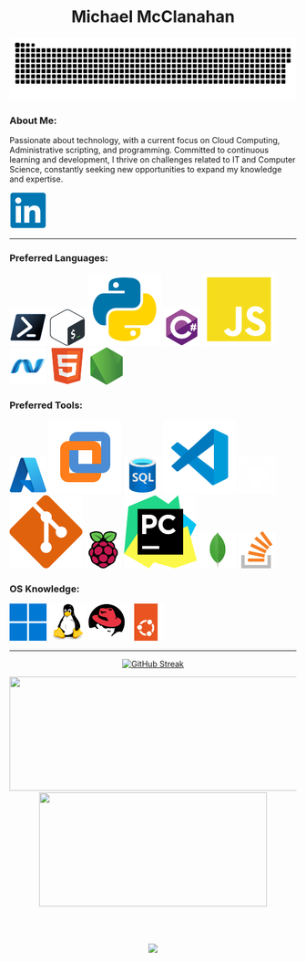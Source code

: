 <h1 align="center" font-size="35px" font-color="Blue" font-weight="bold">
    Michael McClanahan
</h1>



<p align="center">
    <img width="1000" src="assets/github-snake.svg" alt="snake"/>
</p>

### About Me:

<p align="left">
    Passionate about technology, with a current focus on Cloud Computing, Administrative scripting, and programming. Committed to continuous learning and development, I thrive on
    challenges related to IT and Computer Science, constantly seeking new opportunities to expand my knowledge and expertise. 
</p>

[<img src="https://github.com/devicons/devicon/blob/master/icons/linkedin/linkedin-original.svg?logo=linkedin&logoColor=white" width="65" height="65">](https://www.linkedin.com/in/michael-mcclanahan-mcp-11b79223a/)


---

### Preferred Languages:

<div>
    <img src="https://github.com/devicons/devicon/blob/master/icons/powershell/powershell-original.svg" width="65" height="65" alt="">
    <img src="https://github.com/mcclanahanmp/mcclanahanmp/blob/main/assets/bash.svg" width="65" height="65" alt="">
    <img src="https://github.com/mcclanahanmp/mcclanahanmp/blob/main/assets/Python.svg" alt="">
    <img src="https://github.com/devicons/devicon/blob/master/icons/csharp/csharp-original.svg" width="65" height="65" alt="">
    <img src="https://github.com/mcclanahanmp/mcclanahanmp/blob/main/assets/JavaScript.svg" alt="">
    <img src="https://github.com/devicons/devicon/blob/master/icons/dot-net/dot-net-original.svg" width="65" height="65" alt="">
    <img src="https://github.com/devicons/devicon/blob/master/icons/html5/html5-original.svg" width="65" height="65" alt="">
    <img src="https://github.com/devicons/devicon/blob/master/icons/nodejs/nodejs-original.svg" width="65" height="65" alt="">
</div>

### Preferred Tools:

<div>
    <img src="https://github.com/devicons/devicon/blob/master/icons/azure/azure-original.svg" width="65" height="65" alt="">
    <img src="https://github.com/mcclanahanmp/mcclanahanmp/blob/main/assets/VMware.svg" alt="">
    <img src="https://github.com/devicons/devicon/blob/master/icons/azuresqldatabase/azuresqldatabase-original.svg" width="65" height="65" alt="">
    <img src="https://github.com/mcclanahanmp/mcclanahanmp/blob/main/assets/vsCode.svg" alt="">
    <img src="https://github.com/mcclanahanmp/mcclanahanmp/blob/main/assets/GitHub.svg" width="65" height="65" alt="">
    <img src="https://github.com/mcclanahanmp/mcclanahanmp/blob/main/assets/Git.svg" alt="">
    <img src="https://github.com/devicons/devicon/blob/master/icons/raspberrypi/raspberrypi-original.svg" width="65" height="65" alt="">
    <img src="https://github.com/mcclanahanmp/mcclanahanmp/blob/main/assets/Pycharm.svg" alt="">
    <img src="https://github.com/devicons/devicon/blob/master/icons/mongodb/mongodb-original.svg" width="65" height="65" alt="">
    <img src="https://github.com/devicons/devicon/blob/master/icons/stackoverflow/stackoverflow-original.svg" width="65" height="65" alt="">
    
</div>

### OS Knowledge:

<div>
    <img src="https://github.com/devicons/devicon/blob/master/icons/windows11/windows11-original.svg" width="65" height="65" alt="">
    <img src="https://github.com/devicons/devicon/blob/master/icons/linux/linux-original.svg" width="65" height="65" alt="">
    <img src="https://github.com/devicons/devicon/blob/master/icons/redhat/redhat-original.svg" width="65" height="65" alt="">
    <img src="https://github.com/devicons/devicon/blob/master/icons/ubuntu/ubuntu-original.svg" width="65" height="65" alt="">
</div>

---

<!-- GitHub Readme Streak Stats - https://github.com/DenverCoder1/github-readme-streak-stats -->
<p align="center">
    <a href="https://git.io/streak-stats"><img src="https://streak-stats.demolab.com?user=mcclanahanmp&theme=dark&date_format=j%20M%5B%20Y%5D" alt="GitHub Streak" /></a>
</p>

<p align="center">
    <img width="600" height="200" src="https://github-readme-stats.vercel.app/api?username=mcclanahanmp&show_icons=true&theme=vision-friendly-dark">
    <img width="400" height="200" src="https://github-readme-stats.vercel.app/api/top-langs/?username=mcclanahanmp&size_weight=0.15&count_weight=0.5&layout=compact&theme=vision-friendly-dark">
</p>

<div id="header" align="center">
    <img src="https://komarev.com/ghpvc/?username=mcclanahanmp&style=for-the-badge&color=orange" alt=""/>
</div>

<div align="center">
    <img src="https://profile-counter.glitch.me/{mcclanahanmp}/count.svg" alt=""/>
</div>

<p align="center">
    <img src="https://capsule-render.vercel.app/api?type=waving&color=gradient&height=100&section=footer"/>
</p>



<!--
**mcclanahanmp/mcclanahanmp** is a ✨ _special_ ✨ repository because its `README.md` (this file) appears on your GitHub profile.

Here are some ideas to get you started:

- 🔭 I’m currently working on ...
- 🌱 I’m currently learning ...
- 👯 I’m looking to collaborate on ...
- 🤔 I’m looking for help with ...
- 💬 Ask me about ...
- 📫 How to reach me: ...
- 😄 Pronouns: ...
- ⚡ Fun fact: ...
-->
